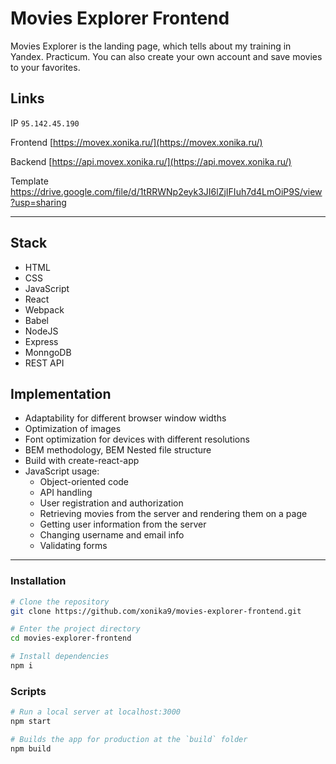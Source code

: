 # Movies Explorer Frontend

Movies Explorer is the landing page, which tells about my training in Yandex. Practicum. You can also create your own account and save movies to your favorites.

## Links

IP `95.142.45.190`

Frontend [https://movex.xonika.ru/](https://movex.xonika.ru/)

Backend [https://api.movex.xonika.ru/](https://api.movex.xonika.ru/)

Template https://drive.google.com/file/d/1tRRWNp2eyk3JI6lZjIFIuh7d4LmOiP9S/view?usp=sharing

***

## Stack

* HTML
* CSS
* JavaScript
* React
* Webpack
* Babel
* NodeJS
* Express
* MonngoDB
* REST API

## Implementation

* Adaptability for different browser window widths
* Optimization of images
* Font optimization for devices with different resolutions
* BEM methodology, BEM Nested file structure
* Build with create-react-app
* JavaScript usage:
  * Object-oriented code
  * API handling
  * User registration and authorization
  * Retrieving movies from the server and rendering them on a page
  * Getting user information from the server
  * Changing username and email info
  * Validating forms

***
### Installation

```bash
# Clone the repository
git clone https://github.com/xonika9/movies-explorer-frontend.git

# Enter the project directory
cd movies-explorer-frontend

# Install dependencies
npm i
```

### Scripts

```bash
# Run a local server at localhost:3000
npm start

# Builds the app for production at the `build` folder
npm build
```
